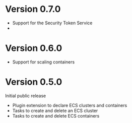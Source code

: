 # Version 0.7.0
* Support for the Security Token Service
* 

# Version 0.6.0
* Support for scaling containers

# Version 0.5.0
Initial public release
* Plugin extension to declare ECS clusters and containers
* Tasks to create and delete an ECS cluster
* Tasks to create and delete ECS containers
